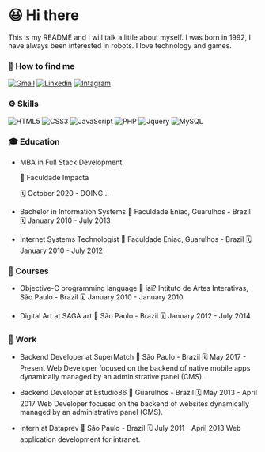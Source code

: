 # 😆 Hi there

This is my README and I will talk a little about myself.
I was born in 1992, I have always been interested in robots. 
I love technology and games.

### 🤔 How to find me
[![Gmail](https://img.shields.io/badge/Gmail-D14836?style=for-the-badge&logo=gmail&logoColor=white)](mailto:nikolas.sugo@gmail.com)
[![Linkedin](https://img.shields.io/badge/LinkedIn-0077B5?style=for-the-badge&logo=linkedin&logoColor=white)](https://www.linkedin.com/in/nikolas-sugo-27114b20/)
[![Intagram](https://img.shields.io/badge/Instagram-E4405F?style=for-the-badge&logo=instagram&logoColor=white)](https://www.instagram.com/nike_sg/)



### ⚙️ Skills
![HTML5](https://img.shields.io/badge/HTML5-E34F26?style=for-the-badge&logo=html5&logoColor=white)
![CSS3](https://img.shields.io/badge/CSS3-1572B6?style=for-the-badge&logo=css3&logoColor=white)
![JavaScript](https://img.shields.io/badge/JavaScript-F7DF1E?style=for-the-badge&logo=javascript&logoColor=black)
![PHP](https://img.shields.io/badge/PHP-777BB4?style=for-the-badge&logo=php&logoColor=white)
![Jquery](https://img.shields.io/badge/jQuery-0769AD?style=for-the-badge&logo=jquery&logoColor=white)
![MySQL](https://img.shields.io/badge/MySQL-00000F?style=for-the-badge&logo=mysql&logoColor=white)




### 🎓 Education
- MBA in Full Stack Development

  📍 Faculdade Impacta
  
  🗓 October 2020 - DOING... 

- Bachelor in Information Systems
  📍 Faculdade Eniac, Guarulhos - Brazil
  🗓 January 2010 - July 2013

- Internet Systems Technologist 
  📍 Faculdade Eniac, Guarulhos - Brazil
  🗓 January 2010 - July 2012

### 🎒 Courses
- Objective-C programming language
  📍 iai? Intituto de Artes Interativas, São Paulo - Brazil
  🗓 January 2010 - January 2010

- Digital Art at SAGA art
  📍 São Paulo - Brazil
  🗓 January 2012 - July 2014


### 💼 Work
- Backend Developer at SuperMatch
  📍 São Paulo - Brazil
  🗓 May 2017 - Present
  Web Developer focused on the backend of native mobile apps dynamically managed by an administrative panel (CMS).

- Backend Developer at Estudio86
  📍 Guarulhos - Brazil
  🗓 May 2013 - April 2017
  Web Developer focused on the backend of websites dynamically managed by an administrative panel (CMS).

- Intern at Dataprev
  📍 São Paulo - Brazil
  🗓 July 2011 - April 2013
  Web application development for intranet.